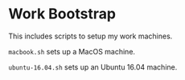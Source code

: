 # Work Bootstrap

This includes scripts to setup my work machines.

`macbook.sh` sets up a MacOS machine.

`ubuntu-16.04.sh` sets up an Ubuntu 16.04 machine.

